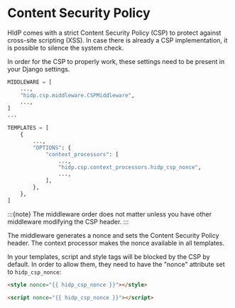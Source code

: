 # Content Security Policy

HIdP comes with a strict Content Security Policy (CSP) to protect against
cross-site scripting (XSS). In case there is already a CSP implementation, it is
possible to silence the system check.

In order for the CSP to properly work, these settings need to be present in your Django
settings.

```python
MIDDLEWARE = [
    ...,
    "hidp.csp.middleware.CSPMiddleware",
    ...,
]
...

TEMPLATES = [
    {
        ...,
        "OPTIONS": {
            "context_processors": [
                ...,
                "hidp.csp.context_processors.hidp_csp_nonce",
                ...,
            ],
        },
    },
]
```

:::{note}
The middleware order does not matter unless you have other middleware modifying the
CSP header.
:::

The middleware generates a nonce and sets the Content Security Policy header. The
context processor makes the nonce available in all templates.

In your templates, script and style tags will be blocked by the CSP by default. In order
to allow them, they need to have the "nonce" attribute set to `hidp_csp_nonce`:

```html
<style nonce="{{ hidp_csp_nonce }}"></style>

<script nonce="{{ hidp_csp_nonce }}"></script>
```



